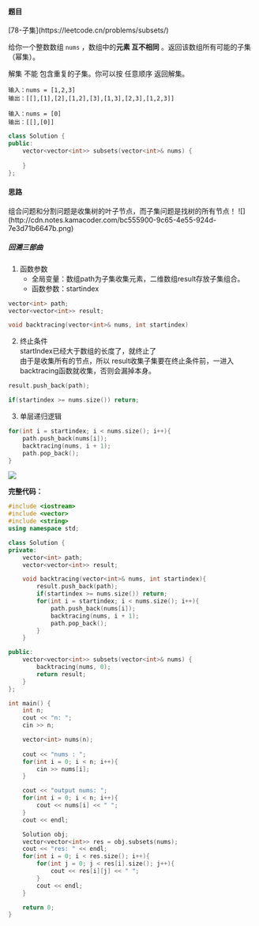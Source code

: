 <h4 id="rsbbF">题目</h4>
[78-子集](https://leetcode.cn/problems/subsets/)

给你一个整数数组 `nums` ，数组中的**元素 互不相同** 。返回该数组所有可能的子集（幂集）。

解集 不能 包含重复的子集。你可以按 任意顺序 返回解集。

```plain
输入：nums = [1,2,3]
输出：[[],[1],[2],[1,2],[3],[1,3],[2,3],[1,2,3]]
```

```plain
输入：nums = [0]
输出：[[],[0]]
```

```cpp
class Solution {
public:
    vector<vector<int>> subsets(vector<int>& nums) {
        
    }
};
```

<h4 id="EWBGX">思路</h4>
组合问题和分割问题是收集树的叶子节点，而子集问题是找树的所有节点！  
![](http://cdn.notes.kamacoder.com/bc555900-9c65-4e55-924d-7e3d71b6647b.png)

<h5 id="me0zn">回溯三部曲</h5>


1. 函数参数
    - 全局变量：数组path为子集收集元素，二维数组result存放子集组合。
    - 函数参数：startindex

```cpp
vector<int> path;
vector<vector<int>> result;

void backtracing(vector<int>& nums, int startindex)
```

2. 终止条件  
startIndex已经大于数组的长度了，就终止了  
由于是收集所有的节点，所以 result收集子集要在终止条件前，一进入 backtracing函数就收集，否则会漏掉本身。

```cpp
result.push_back(path);

if(startindex >= nums.size()) return;
```

3. 单层递归逻辑

```cpp
for(int i = startindex; i < nums.size(); i++){
    path.push_back(nums[i]);
    backtracing(nums, i + 1);
    path.pop_back();
}
```

![](https://cdn.nlark.com/yuque/0/2025/png/29336392/1750735517048-0eaf4598-daa0-48d8-8fef-0f249d0732bc.png)

**完整代码：**

```cpp
#include <iostream>
#include <vector>
#include <string>
using namespace std;

class Solution {
private:
    vector<int> path;
    vector<vector<int>> result;

    void backtracing(vector<int>& nums, int startindex){
        result.push_back(path);
        if(startindex >= nums.size()) return;
        for(int i = startindex; i < nums.size(); i++){
            path.push_back(nums[i]);
            backtracing(nums, i + 1);
            path.pop_back();
        }
    }

public:
    vector<vector<int>> subsets(vector<int>& nums) {
        backtracing(nums, 0);
        return result;
    }
};

int main() {
    int n;
    cout << "n: ";
    cin >> n;

    vector<int> nums(n);
    
    cout << "nums : ";
    for(int i = 0; i < n; i++){
        cin >> nums[i];
    }

    cout << "output nums: ";
    for(int i = 0; i < n; i++){
        cout << nums[i] << " ";
    }
    cout << endl;

    Solution obj;
    vector<vector<int>> res = obj.subsets(nums);
    cout << "res: " << endl;
    for(int i = 0; i < res.size(); i++){
        for(int j = 0; j < res[i].size(); j++){
            cout << res[i][j] << " ";
        }
        cout << endl;
    }

    return 0;
}

```

